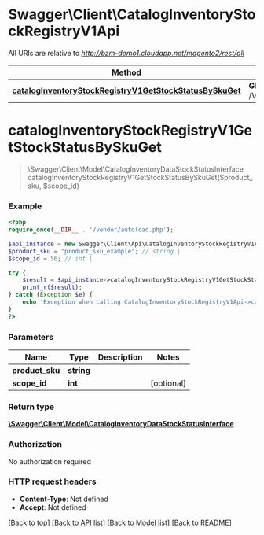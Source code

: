 # Swagger\Client\CatalogInventoryStockRegistryV1Api

All URIs are relative to *http://bzm-demo1.cloudapp.net/magento2/rest/all*

Method | HTTP request | Description
------------- | ------------- | -------------
[**catalogInventoryStockRegistryV1GetStockStatusBySkuGet**](CatalogInventoryStockRegistryV1Api.md#catalogInventoryStockRegistryV1GetStockStatusBySkuGet) | **GET** /V1/stockStatuses/{productSku} | 


# **catalogInventoryStockRegistryV1GetStockStatusBySkuGet**
> \Swagger\Client\Model\CatalogInventoryDataStockStatusInterface catalogInventoryStockRegistryV1GetStockStatusBySkuGet($product_sku, $scope_id)





### Example
```php
<?php
require_once(__DIR__ . '/vendor/autoload.php');

$api_instance = new Swagger\Client\Api\CatalogInventoryStockRegistryV1Api();
$product_sku = "product_sku_example"; // string | 
$scope_id = 56; // int | 

try {
    $result = $api_instance->catalogInventoryStockRegistryV1GetStockStatusBySkuGet($product_sku, $scope_id);
    print_r($result);
} catch (Exception $e) {
    echo 'Exception when calling CatalogInventoryStockRegistryV1Api->catalogInventoryStockRegistryV1GetStockStatusBySkuGet: ', $e->getMessage(), PHP_EOL;
}
?>
```

### Parameters

Name | Type | Description  | Notes
------------- | ------------- | ------------- | -------------
 **product_sku** | **string**|  |
 **scope_id** | **int**|  | [optional]

### Return type

[**\Swagger\Client\Model\CatalogInventoryDataStockStatusInterface**](../Model/CatalogInventoryDataStockStatusInterface.md)

### Authorization

No authorization required

### HTTP request headers

 - **Content-Type**: Not defined
 - **Accept**: Not defined

[[Back to top]](#) [[Back to API list]](../../README.md#documentation-for-api-endpoints) [[Back to Model list]](../../README.md#documentation-for-models) [[Back to README]](../../README.md)

